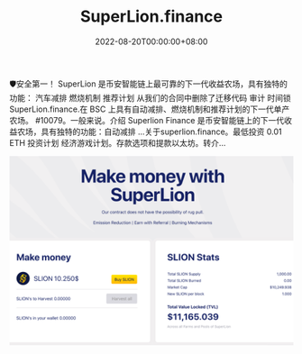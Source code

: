 ﻿---
title: "SuperLion.finance"
description: "具有自动减排、燃烧机制和 BSC 推荐计划的下一代单产农场"
date: 2022-08-20T00:00:00+08:00
lastmod: 2022-08-20T00:00:00+08:00
draft: false
authors: ["boogArno"]
featuredImage: "superlion-finance.png"
tags: ["DeFi","SuperLion.finance"]
categories: ["nfts"]
nfts: ["DeFi"]
blockchain: "BSC"
website: "https://superlion.finance/"
twitter: "https://twitter.com/SuperLionBSC"
discord: ""
telegram: "https://t.me/superlionfinance"
github: "https://github.com/SuperLionFinance/"
youtube: ""
twitch: ""
facebook: ""
instagram: ""
reddit: ""
medium: ""
steam: ""
gitbook: ""
googleplay: ""
appstore: ""
status: "Live"
weight: 
lightgallery: true
toc: true
pinned: false
recommend: false
recommend1: false
---
🛡️安全第一！
SuperLion 是币安智能链上最可靠的下一代收益农场，具有独特的功能：
汽车减排
燃烧机制
推荐计划
从我们的合同中删除了迁移代码
审计
时间锁SuperLion.finance.在 BSC 上具有自动减排、燃烧机制和推荐计划的下一代单产农场。 #10079。一般来说。介绍 Superlion Finance 是币安智能链上的下一代收益农场，具有独特的功能：自动减排 ...关于superlion.finance。最低投资 0.01 ETH 投资计划 经济游戏计划。存款选项和提款以太坊。转介...

![superlionfinance-dapp-defi-bsc-image1_23fdd9edb051efdfc6ec18c917e5c3db](superlionfinance-dapp-defi-bsc-image1_23fdd9edb051efdfc6ec18c917e5c3db.png)